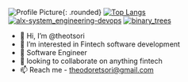 ![Profile Picture](https://avatars.githubusercontent.com/u/108873160?v=4){: .rounded}
[![Top Langs](https://github-readme-stats.vercel.app/api/top-langs/?username=theotsori&layout=compact)](https://github.com/theotsori)
[![alx-system_engineering-devops](https://camo.githubusercontent.com/dc53833bcdbd6ae43f183ce1283dbd6ba8d291561a5703d876c6c102567719f2/68747470733a2f2f7777772e763263322e61742f77702d636f6e74656e742f75706c6f6164732f323032312f30312f6465766f70736c696c2e6a7067)](https://github.com/theotsori/alx-system_engineering-devops)
[![binary_trees](https://camo.githubusercontent.com/140a380546cb803d6350c9457d7fbf289354b01204b486aba42901f811763b5a/68747470733a2f2f7265732e636c6f7564696e6172792e636f6d2f70726163746963616c6465762f696d6167652f66657463682f732d2d6f642d6e6144396e2d2d2f635f6c696d6974253243665f6175746f253243666c5f70726f6772657373697665253243715f6175746f253243775f3838302f68747470733a2f2f6d69726f2e6d656469756d2e636f6d2f6d61782f3937352f3125324150574a697754785264517938415f59306841763545672e706e67)](https://github.com/theotsori/binary_trees)
<br>
- 👋 Hi, I’m @theotsori
- 👀 I’m interested in Fintech software development
- 🌱 Software Engineer
- 💞️ looking to collaborate on anything fintech
- 📫 Reach me - theodoretsori@gmail.com

<!---
theotsori/theotsori is a ✨ special ✨ repository.
--->
